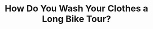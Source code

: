 ---
layout: community
category: community
title: "How Do You Wash Your Clothes a Long Bike Tour?"
description: " Camping Kit Care When you are touring and camping each night, how do you have a clean set of close for the next day? How to you plan to wash and how many sets of clothes do you carry? "
isTopLevel: false
isSingleLevel: false
isArticle: false
datePublished: 2022-06-23 07:54:00 +0300
dateModified: 2022-06-23 07:54:00 +0300
published: false
---